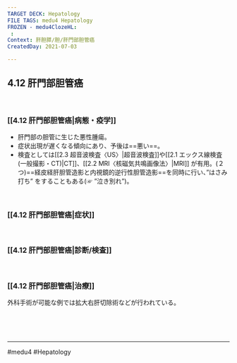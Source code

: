 ```yaml
---
TARGET DECK: Hepatology
FILE TAGS: medu4 Hepatology
FROZEN - medu4ClozeHL:
 : 
Context: 肝胆膵/胆/肝門部胆管癌
CreatedDay: 2021-07-03

---
```


## 4.12 肝門部胆管癌

<br>

### [[4.12 肝門部胆管癌|病態・疫学]]
* 肝門部の胆管に生じた悪性腫瘍。
* 症状出現が遅くなる傾向にあり、予後は==悪い==。
* 検査としては[[2.3 超音波検査〈US〉|超音波検査]]や[[2.1 エックス線検査(一般撮影・CT)|CT]]、[[2.2 MRI〈核磁気共鳴画像法〉|MRI]] が有用。(２つ)==経皮経肝胆管造影と内視鏡的逆行性胆管造影==を同時に行い、”はさみ打ち” をすることもある(☞ ”泣き別れ”)。
<!--ID: 1631007221968-->


<br>

### [[4.12 肝門部胆管癌|症状]]


<br>

### [[4.12 肝門部胆管癌|診断/検査]]


<br>

### [[4.12 肝門部胆管癌|治療]]
外科手術が可能な例では拡大右肝切除術などが行われている。
 

<br><br><br>

---
#medu4 #Hepatology  
